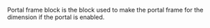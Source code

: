 Portal frame block is the block used to make the portal frame for the dimension if the portal is enabled.